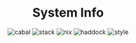 <div align="center">

# System Info

![cabal](https://github.com/tbidne/system-info/workflows/cabal/badge.svg?branch=main)
![stack](https://github.com/tbidne/system-info/workflows/stack/badge.svg?branch=main)
![nix](https://github.com/tbidne/system-info/workflows/nix/badge.svg?branch=main)
![haddock](https://github.com/tbidne/system-info/workflows/haddock/badge.svg?branch=main)
![style](https://github.com/tbidne/system-info/workflows/style/badge.svg?branch=main)

</div>